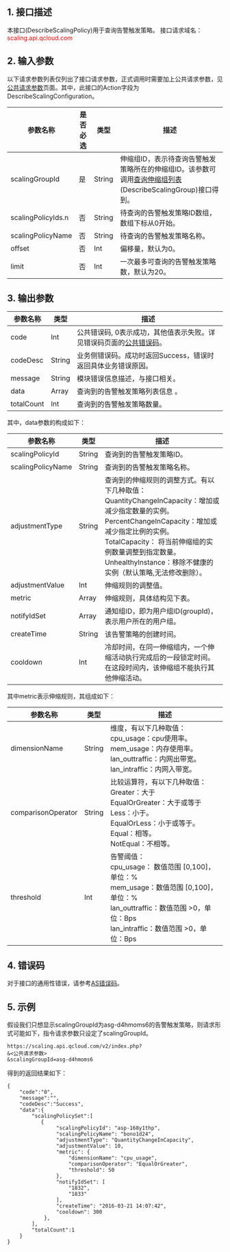 ## 1. 接口描述
本接口(DescribeScalingPolicy)用于查询告警触发策略。
接口请求域名：<font style="color:red">scaling.api.qcloud.com</font>

## 2. 输入参数
以下请求参数列表仅列出了接口请求参数，正式调用时需要加上公共请求参数，见<a href="/doc/api/372/4153" title="公共请求参数">公共请求参数</a>页面。其中，此接口的Action字段为DescribeScalingConfiguration。

| 参数名称 | 是否必选  | 类型 | 描述 |
|---------|---------|---------|---------|
| scalingGroupId | 是 | String | 伸缩组ID，表示待查询告警触发策略所在的伸缩组ID。该参数可调用<a href="/doc/api/372/查询伸缩组列表" title="查询伸缩组列表">查询伸缩组列表</a>(DescribeScalingGroup)接口得到。|
| scalingPolicyIds.n  | 否 | String | 待查询的告警触发策略ID数组，数组下标从0开始。|
| scalingPolicyName | 否 | String | 待查询的告警触发策略名称。|
| offset | 否 | Int | 偏移量，默认为0。 |
| limit | 否 | Int | 一次最多可查询的告警触发策略数，默认为20。 |


## 3. 输出参数
| 参数名称 | 类型 | 描述 |
|---------|---------|---------|
| code | Int | 公共错误码, 0表示成功，其他值表示失败。详见错误码页面的<a href="http://tce.fsphere.cn/doc/api/372/%E9%94%99%E8%AF%AF%E7%A0%81#1.E3.80.81.E5.85.AC.E5.85.B1.E9.94.99.E8.AF.AF.E7.A0.81" title="公共错误码">公共错误码</a>。|
| codeDesc | String |业务侧错误码。成功时返回Success，错误时返回具体业务错误原因。|
| message | String | 模块错误信息描述，与接口相关。|
| data | Array | 查询到的告警触发策略列表信息 。|
| totalCount | Int |查询到的告警触发策略数量。 | 

其中，data参数的构成如下：

| 参数名称 | 类型 | 描述 |
|---------|---------|---------|
| scalingPolicyId | String | 查询到的告警触发策略ID。| 
| scalingPolicyName | String | 查询到的告警触发策略名称。| 
| adjustmentType | String |  查询到的伸缩规则的调整方式。有以下几种取值：<br>QuantityChangeInCapacity：增加或减少指定数量的实例。<br>PercentChangeInCapacity：增加或减少指定比例的实例。<br>TotalCapacity： 将当前伸缩组的实例数量调整到指定数量。<br>UnhealthyInstance：移除不健康的实例（默认策略,无法修改删除）。| 
| adjustmentValue | Int | 伸缩规则的调整值。 | 
| metric | Array | 伸缩规则，具体结构见下表。 |  
| notifyIdSet | Array |通知组ID，即为用户组ID(groupId)，表示用户所在的用户组。| 
| createTime | String |该告警策略的创建时间。| 
| cooldown | Int | 冷却时间，在同一伸缩组内，一个伸缩活动执行完成后的一段锁定时间。在这段时间内，该伸缩组不能执行其他伸缩活动。| 

其中metric表示伸缩规则，其组成如下：

| 参数名称 | 类型 | 描述 |
|---------|---------|---------|
| dimensionName| String | 维度，有以下几种取值：<br>cpu_usage：cpu使用率。<br>mem_usage：内存使用率。 <br>lan_outtraffic：内网出带宽。<br>lan_intraffic：内网入带宽。| 
|comparisonOperator| String | 比较运算符，有以下几种取值：<br>Greater：大于<br>EqualOrGreater：大于或等于<br>Less：小于。<br>EqualOrLess：小于或等于。<br>Equal：相等。<br>NotEqual：不相等。| 
| threshold| Int |告警阈值：<br>cpu_usage： 数值范围 [0,100]，单位：%<br>mem_usage：数值范围 [0,100]，单位：%<br>lan_outtraffic：数值范围 >0，单位：Bps<br>lan_intraffic：数值范围 >0，单位：Bps| 
## 4. 错误码
对于接口的通用性错误，请参考[AS错误码](http://tce.fsphere.cn/doc/api/372/4173)。
## 5. 示例
假设我们只想显示scalingGroupId为asg-d4hmoms6的告警触发策略，则请求形式可能如下，指令请求参数只设定了scalingGroupId。
```
https://scaling.api.qcloud.com/v2/index.php?
&<公共请求参数>
&scalingGroupId=asg-d4hmoms6
```
得到的返回结果如下：
```
{
    "code":"0",
    "message":"",
    "codeDesc":"Success",    
    "data":{
        "scalingPolicySet":[
           {
                "scalingPolicyId": "asp-168y1thp",
                "scalingPolicyName": "bono1d24",
                "adjustmentType": "QuantityChangeInCapacity",
                "adjustmentValue": 10,
                "metric": {
                    "dimensionName": "cpu_usage",
                    "comparisonOperator": "EqualOrGreater",
                    "threshold": 50
                },
                "notifyIdSet": [
                    "1832",
                    "1833"
                ],
                "createTime": "2016-03-21 14:07:42",
                "cooldown": 300
            },
        ],
        "totalCount":1
    }
}
```

